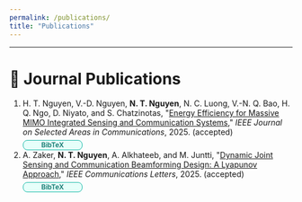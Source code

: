 ```yaml
---
permalink: /publications/
title: "Publications"
---
```


---

# 📄 Journal Publications

<ol>

<!-- //======================== PAPER 1 ======================== -->
<li>
  H. T. Nguyen, V.-D. Nguyen, <strong>N. T. Nguyen</strong>, N. C. Luong, V.-N. Q. Bao, H. Q. Ngo, D. Niyato, and S. Chatzinotas,  
  "<a href="https://www.arxiv.org/pdf/2509.10290" target="_blank">Energy Efficiency for Massive MIMO Integrated Sensing and Communication Systems</a>,"  
  <span><em>IEEE Journal on Selected Areas in Communications</em></span>, 2025. (accepted)

  <details style="display:block; margin-top:6px;">
    <summary style="display:flex; justify-content:flex-start; align-items:center; list-style:none; cursor:pointer; padding:0;">
      <span style="display:inline-block; padding:2px 10px; min-width:84px; text-align:center; background:#E6FFFA; border:1px solid #14B8A6; border-radius:8px; color:#0F766E; font-weight:600; font-size:12px; line-height:1;">BibTeX</span>
    </summary>

    <div style="position:relative; margin-top:8px; background:#ffeef5; border:1px solid #f6c5db; border-radius:8px; padding:10px; text-align:left;">
      <!-- 👇 Paste/edit BibTeX here -->
      <pre style="margin:0; overflow:auto; font-size:12px; line-height:1.25;">
<code id="bibtex-2">
@article{nguyen2025energy,
  title        = {Energy Efficiency for Massive MIMO Integrated Sensing and Communication Systems},
  author       = {Nguyen, Huy T and Nguyen, Van-Dinh and Nguyen, Nhan Thanh and Luong, Nguyen Cong and Bao, Vo-Nguyen Quoc and Ngo, Hien Quoc and Niyato, Dusit and Chatzinotas, Symeon},
  journal      = {IEEE Journal on Selected Areas in Communications},
  year         = {2025},
  note         = {accepted},
  url          = {https://www.arxiv.org/pdf/2509.10290}
}
</code></pre>

      <button
        style="position:absolute; top:6px; right:6px; border:1px solid #94A3B8; background:#F1F5F9; border-radius:6px; padding:2px 8px; font-size:12px; cursor:pointer;"
        onclick="copyBib('bibtex-2', this); return false;">
        Copy
      </button>
    </div>
  </details>
</li>

<!-- //======================== PAPER 2 ======================== -->
<li>
  A. Zaker, <strong>N. T. Nguyen</strong>, A. Alkhateeb, and M. Juntti,  
  "<a href="https://arxiv.org/pdf/2503.14054" target="_blank">Dynamic Joint Sensing and Communication Beamforming Design: A Lyapunov Approach</a>,"  
  <span><em>IEEE Communications Letters</em></span>, 2025. (accepted)

  <details style="display:block; margin-top:6px;">
    <summary style="display:flex; justify-content:flex-start; align-items:center; list-style:none; cursor:pointer; padding:0;">
      <span style="display:inline-block; padding:2px 10px; min-width:84px; text-align:center; background:#E6FFFA; border:1px solid #14B8A6; border-radius:8px; color:#0F766E; font-weight:600; font-size:12px; line-height:1;">BibTeX</span>
    </summary>

    <div style="position:relative; margin-top:8px; background:#ffeef5; border:1px solid #f6c5db; border-radius:8px; padding:10px; text-align:left;">
      <!-- 👇 Paste/edit BibTeX here -->
      <pre style="margin:0; overflow:auto; font-size:12px; line-height:1.25;">
<code id="bibtex-3">
@article{zaker2025dynamic,
  title        = {Dynamic Joint Sensing and Communication Beamforming Design: A Lyapunov Approach},
  author       = {Zaker, Abolfazl and Nguyen, Nhan Thanh and Alkhateeb, Ahmed and Juntti, Markku},
  journal      = {IEEE Communications Letters},
  year         = {2025},
  note         = {accepted},
  url          = {https://arxiv.org/pdf/2503.14054}
}
</code></pre>

      <button
        style="position:absolute; top:6px; right:6px; border:1px solid #94A3B8; background:#F1F5F9; border-radius:6px; padding:2px 8px; font-size:12px; cursor:pointer;"
        onclick="copyBib('bibtex-3', this); return false;">
        Copy
      </button>
    </div>
  </details>
</li>

</ol>

<!-- Tiny helper: copies from the visible <code> text (single source). -->
<script>
function copyBib(codeId, btn){
  const code = document.getElementById(codeId);
  if(!code) return;
  const ta = document.createElement('textarea');
  ta.value = code.textContent;
  ta.style.position = 'fixed';
  ta.style.left = '-9999px';
  document.body.appendChild(ta);
  ta.focus();
  ta.select();
  let ok = false;
  try { ok = document.execCommand('copy'); } catch(e){}
  document.body.removeChild(ta);
  const old = btn.textContent;
  btn.textContent = ok ? 'Copied!' : 'Copy';
  setTimeout(()=>{ btn.textContent = old; }, 1200);
}
</script>
